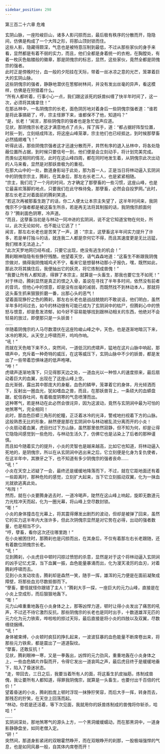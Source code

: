 ```yaml
---
sidebar_position: 298
---
```

 第三百二十六章 危难


玄阴山脉，一座险峻巨山，诸多人影闪掠而出，最后极有秩序的分散而开，隐隐间，仿佛是构成了一个大阵之形，将那山顶封锁而住。  
这些人影，隐藏得颇深，气息也是被特意压制到最低，不过从那些家伙的身手来看，显然都是有着不弱的实力，而且，他们全都是身着统一的衣袍，在胸膛处，有着一枚灰色骷髅般的徽章，那是阴傀宗的标志，显然，这些家伙，竟然全都是阴傀宗的强者。  
此时正是傍晚时分，血一般的夕阳挂在天际，带着一丝冰凉之意的光芒，笼罩着巨大的玄阴山脉。  
这些阴傀宗的强者，静静地潜伏在葱郁树林间，并没有发出丝毫的异声，看这模样，仿佛是在狩猎着什么。  
“所有人都听着，行事小心一点，我们跟这该死的妖兽纠缠了快半年时间了，这一次，必须将其擒拿住！”  
在那丛林中，一名阴傀宗的长老，面色阴厉地对着身后一些阴傀宗强者道：“谁若是将此事搞砸了，哼，宗主怪罪下来，谁都保不了他，知道吗？”  
“是，长老！”闻言，那些阴傀宗的强者也是急忙低声应道。  
见状，那阴傀宗长老这才满意地点了点头，挥了挥手，道：“都占据好阵型位置，时辰一到，立刻结成阵法，将这座山峰笼罩，宗主他们也已经抵达，到时候那孽畜必然插翅难飞！”  
听得此话，那些阴傀宗强者这才迅速分散而开，井然有序的退入丛林中，将各处隐蔽位置所占据，到时候只要信号一到，他们便是会立刻动手，将计划完美完成。  
而类似这相同的情况，此时在这山峰四周，都在同时地发生着，从阴傀宗此次出动的人马来看，显然是对那妖兽极为的重视。  
在那大山中的一处，数道身影站于此处，那为首一人，正是当日将林动逼入玄阴涧中的阴傀宗宗主，腾刹，在其身后，那左右长老二人，也是紧紧相随。  
“宗主，我们花了一个月的时间，方才确定了那孽畜的一些习惯，这座山峰，也是它最喜欢落脚的地点，只要我们在此守株待兔，那孽畜，必然会自投罗网。”此时，那左长老正对着面前的腾刹笑道。  
“若这次再被那畜生跑了的话，你二人便太让本宗主失望了，这半年时间来，我阴傀宗不少强者都是被这畜生所杀，若是再无法将其制服的话，我阴傀宗颜面何存？”腾刹面色阴寒，冷声道。  
“而且，这孽畜当初是与林动一同冲进的玄阴涧，说不定它知道宝物在何处，所以，此次无论如何，也不能让它逃了！”  
闻言，那左右长老也是苦笑了一声，道：“宗主，这孽畜这半年间实力提升了许多，若是单打独斗的话，就连我二人都是奈何它不得，而且其速度更是无比迅猛，我们根本无法追上。”  
“此次天罗地网已经布成，只要它出现，绝没有逃生的机会！”  
腾刹眼神隐隐有些狰狞残酷，他望着天空，语气森森地道：“这畜生不断跟我阴傀宗做对，搞得我阴傀城鸡犬不宁，看来它是想替林动那小子报仇，嘿，既然如此，那此次将其擒住后，我便抽出它的妖灵，将它炼制成兽傀！”  
“我要让所有人都知道，得罪了本宗主，就算是一头畜生，那我也要它生不如死！”  
对于林动，腾刹显然是真正的恨之入骨，虽说在寻找了半年多时间，依然没有前者的音讯，但他心中的恨意，却是没有丝毫的减弱，而既然找不到林动本人，那就将这头畜生抓来狠狠折磨一番，出那心头的恶气！  
望着面现狰狞之色的腾刹，那左右长老也是战战兢兢的不敢说话，他们明白，虽然半年多时间过去，如今的林动很有可能已成为了玄阴涧中的枯尸，但腾刹心中的愤怒与恨意，却是愈发浓郁，如今好不容易能够找到跟林动相关的东西，他绝对不会轻易的放过，即便那只是一头妖兽！  
……  
伴随着阴傀宗的人马尽数潜伏在这座险峻山峰之中，天色，也是逐渐地暗沉下来，冰冷的寒风，从天空上呼啸而开，呜呜作响。  
“吼！”  
而就在天色暗下来不久，突然间，一道低沉的虎啸声，猛地在这片山脉中响起，那啸声中，充斥着一种奇特的威压，在这等威压下，玄阴山脉中不少的妖兽，都是发出了一些带着恐惧味道的低声咆哮。  
“哗！”  
虎啸声逐渐地落下，只见得那天边之处，一道血光以一种惊人的速度掠来，最后扇动着巨大的血翼，出现在了这座山峰上空。  
血光渐弱，露出其中那庞大的身躯，血色的鳞甲，笼罩着它的身体，月光倾洒而下，反射出一圈血光，犹如嗜血之兽，而且，在那妖兽背上，一条硕大的血蟒盘踞，蛇信吞吐间，有着极度阴寒的气息喷薄而出。  
这种寒气，若是林动在此必然会很诧异，因为这波动，竟然与玄阴涧中最为可怕的地煞寒气，完全相同！  
此时，那血色巨蟒三角形的蛇瞳，正泛着冰冷的光泽，警戒地扫视着下方的山脉。  
这般熟悉无比的形象，赫然便是那在玄阴涧中与林动被乱流分离而开的小炎！  
小炎扇动着血翼，虎目扫过下方山脉，虽然那里依然寂静，但不知为何，却是让得它隐隐间感觉到一些危险，与林动生活久了，仿佛它也是沾染上了后者的那种谨慎。  
而且如今随着实力的提升，小炎的灵智也是越来越高，比如它也知道，将林动逼入死地的，是阴傀宗，所以在从玄阴涧中逃出来之后，它立刻便是化身为复仇使者，在这半年中，其獠牙之下，也不知道有多少阴傀宗的强者丧命……  
“吼！”  
小炎在天空上迟疑了一会，最终还是缓缓地降落而下，不过，就在它距地面还有着一些距离时，那种危险的感觉，立刻扩大起来，当下它立刻振动双翼，化为一抹血光就欲逃离此处。  
“布阵！”  
然而，就在小炎要腾身逃去时，一道冷喝声，陡然在这山峰上响起，旋即无数道元力光柱冲天而起，化为一圈光幕，将山峰上空尽数封锁。  
“嘭！”  
小炎的身体撞击在光幕上，将其震得爆发出剧烈的波动，但却是被弹了回来，虽然它的实力这半年内大涨许多，但此次阴傀宗显然是对它势在必得，出动的强者数量，也是相当不少。  
“哼，孽畜，看你这次还往哪里跑！”  
在小炎被困住时，那腾刹也是闪掠而出，在其身后，不仅有着那左右长老跟随，还有着数位阴傀宗长老。  
“吼！”  
见到腾刹，小炎虎目中顿时闪掠过愤怒的杀意，显然是对于这个将林动逼入玄阴涧的凶手记忆尤深，当下血翼一振，血色能量暴涌而出，化为漫天凌厉的血刃，对着腾刹呼啸而去。  
见到小炎发动攻击，腾刹却是森然一笑，随手一挥，雄浑的元力便是在面前凝聚成障壁，将那些血刃尽数抵御而下。  
“孽畜，要怪就怪你跟错了主人！”腾刹大手一探，一座巨大的元力山峰，直接是在小炎上空成形，而后狠狠地轰下。  
“嘭！”  
元力山峰重重地轰在小炎身体之上，那等凶悍力道，顿时让得小炎发出了痛苦的吼声，不过还不待它激烈反抗，那些阴傀宗的长老也是同时出手，十数道雄浑无匹的元力化为元力铁索，哗啦啦的掠过天际，最后直接是将小炎的四肢以及双翼，尽数缠绕捆缚。  
“吼！”  
身体被束缚，小炎顿时疯狂的挣扎起来，一波波狂暴的血色能量不断席卷出来，将那些元力铁索，都是震出了一道道裂纹。  
“孽畜，还敢反抗！”  
见状，腾刹眼神一寒，又是一拳轰出，凶悍的元力劲风，重重地轰在小炎身体之上，一些血色鳞片炸裂而开，令得它发出一道哀鸣之声，最后虎目终于是缓缓地垂下，陷入了昏迷状态。  
“走，带回去，三日之后，我要当着所有人的面，将这畜生扒皮抽筋，炼制成兽傀，我让要所有人都知道，得罪我阴傀宗，就算是一头畜生，也要付出千百倍的代价！”  
望着昏迷的小炎，腾刹脸庞上顿时浮现一抹狰狞笑容，而后大手一挥，转身而去，那残忍的狞笑，在天空上回荡而起。  
“林动，你若是还活着，等下次见面，我就用你的妖兽炼制成的兽傀将你斩杀，哈哈！”  
……  
玄阴涧深处，那地煞寒气的源头上方，一个黑洞缓缓蠕动，而在那黑洞中，一道身影静静盘坐，如同老僧入定。  
“砰！”  
突然间，那道身影紧闭的双眼霍然睁开，而在双眼睁开的刹那，一股极端强悍的气息，也是如同风暴一般，自其体内席卷而开！  
  
  
